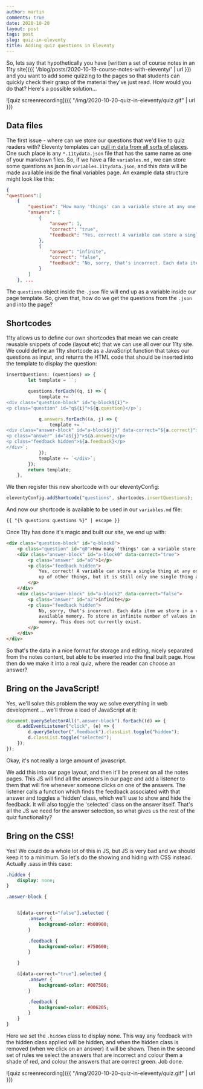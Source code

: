 ```yaml
---
author: martin
comments: true
date: 2020-10-20
layout: post
tags: post
slug: quiz-in-eleventy
title: Adding quiz questions in Eleventy
---
```


So, lets say that hypothetically you have [written a set of course notes in an 11ty site]({{ '/blog/posts/2020-10-19-course-notes-with-eleventy/' | url }}) and you want to add some quizzing to the pages so that students can quickly check their grasp of the material they've just read. How would you do that? Here's a possible solution...

![quiz screenrecording]({{ "/img/2020-10-20-quiz-in-eleventy/quiz.gif" | url }})

## Data files

The first issue - where can we store our questions that we'd like to quiz readers with? Eleventy templates can [pull in data from all sorts of places](https://www.11ty.dev/docs/data-cascade/). One such place is any `*.11tydata.json` file that has the same name as one of your markdown files. So, if we have a file `variables.md` , we can store some questions as json in `variables.11tydata.json`, and this data will be made available inside the final variables page. An example data structure might look like this:

```json
{
"questions":[
    {
        "question": "How many 'things' can a variable store at any one time?",
        "answers": [
            {
                "answer": 1,
                "correct": "true",
                "feedback": "Yes, correct! A variable can store a single thing at any one time. That 'thing' may be a complex item made up of other things, but it is still only one single thing as far as the variable is concerned."
            },
            {
                "answer": "infinite",
                "correct": "false",
                "feedback": "No, sorry, that's incorrect. Each data item we store in a variable takes up an amount of the computers available memory. To store an infinite number of values in a variable we would need a computer with infinite memory. This does not currently exist."
            }
        ]
    }, ...
```

The `questions` object inside the `.json` file will end up as a variable inside our page template. So, given that, how do we get the questions from the `.json` and into the page?

## Shortcodes

11ty allows us to define our own shortcodes that mean we can create reusable snippets of code (layout etc) that we can use all over our 11ty site. We could define an 11ty shortcode as a JavaScript function that takes our questions as input, and returns the HTML code that should be inserted into the template to display the question:

```js
insertQuestions: (questions) => {
        let template = ``;

        questions.forEach((q, i) => {
            template += `
<div class="question-block" id="q-block${i}">
<p class="question" id="q${i}">${q.question}</p>`;

            q.answers.forEach((a, j) => {
                template += `
<div class="answer-block" id="a-block${j}" data-correct="${a.correct}">
<p class="answer" id="a${j}">${a.answer}</p>
<p class="feedback hidden">${a.feedback}</p>
</div>`;
            });
            template += `</div>`;
        });
        return template;
    },
```

We then register this new shortcode with our eleventyConfig:

```js
eleventyConfig.addShortcode("questions", shortcodes.insertQuestions);
```

And now our shortcode is available to be used in our `variables.md` file:

```md
{{ "{% questions questions %}" | escape }}
```

Once 11ty has done it's magic and built our site, we end up with:

```html
<div class="question-block" id="q-block0">
    <p class="question" id="q0">How many 'things' can a variable store at any one time?</p>
    <div class="answer-block" id="a-block0" data-correct="true">
        <p class="answer" id="a0">1</p>
        <p class="feedback hidden">
            Yes, correct! A variable can store a single thing at any one time. That 'thing' may be a complex item made
            up of other things, but it is still only one single thing as far as the variable is concerned.
        </p>
    </div>
    <div class="answer-block" id="a-block2" data-correct="false">
        <p class="answer" id="a2">infinite</p>
        <p class="feedback hidden">
            No, sorry, that's incorrect. Each data item we store in a variable takes up an amount of the computers
            available memory. To store an infinite number of values in a variable we would need a computer with infinite
            memory. This does not currently exist.
        </p>
    </div>
</div>
```

So that's the data in a nice format for storage and editing, nicely separated from the notes content, but able to be inserted into the final built page. How then do we make it into a real quiz, where the reader can choose an answer?

## Bring on the JavaScript!

Yes, we'll solve this problem the way we solve everything in web development ... we'll throw a load of JavaScript at it:

```js
document.querySelectorAll(".answer-block").forEach((d) => {
    d.addEventListener("click", (e) => {
        d.querySelector(".feedback").classList.toggle("hidden");
        d.classList.toggle("selected");
    });
});
```

Okay, it's not really a large amount of javascript.

We add this into our page layout, and then it'll be present on all the notes pages. This JS will find all the answers in our page and add a listener to them that will fire whenever someone clicks on one of the answers. The listener calls a function which finds the feedback associated with that answer and toggles a 'hidden' class, which we'll use to show and hide the feedback. It will also toggle the 'selected' class on the answer itself. That's all the JS we need for the answer selection, so what gives us the rest of the quiz functionality?

## Bring on the CSS!

Yes! We could do a whole lot of this in JS, but JS is very bad and we should keep it to a minimum. So let's do the showing and hiding with CSS instead. Actually .sass in this case:

```sass
.hidden {
    display: none;
}

.answer-block {


    &[data-correct="false"].selected {
        .answer {
            background-color: #b00900;
        }

        .feedback {
            background-color: #750600;
        }

    }

    &[data-correct="true"].selected {
        .answer {
            background-color: #007506;
        }

        .feedback {
            background-color: #006205;
        }
    }
}
```

Here we set the `.hidden` class to display none. This way any feedback with the hidden class applied will be hidden, and when the hidden class is removed (when we click on an answer) it will be shown. Then in the second set of rules we select the answers that are incorrect and colour them a shade of red, and colour the answers that are correct green. Job done.

![quiz screenrecording]({{ "/img/2020-10-20-quiz-in-eleventy/quiz.gif" | url }})
